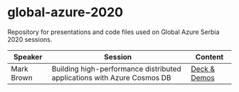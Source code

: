 # global-azure-2020
Repository for presentations and code files used on Global Azure Serbia 2020 sessions.

|**Speaker**|**Session**|**Content**|
|-|-|-|
|Mark Brown|Building high-performance distributed applications with Azure Cosmos DB|[Deck & Demos](https://github.com/markjbrown/cosmos-global-distribution-demos)|

